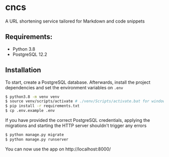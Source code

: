 # cncs
A URL shortening service tailored for Markdown and code snippets


## Requirements:

- Python 3.8 
- PostgreSQL 12.2

## Installation

To start, create a PostgreSQL database. Afterwards, install the project dependencies and set the environment variables on `.env`

```bash
$ python3.8 -m venv venv
$ source venv/scripts/activate # ./venv/Scripts/activate.bat for windows
$ pip install -r requirements.txt
$ cp .env.example .env
```

If you have provided the correct PostgreSQL credentials, applying the migrations and starting the HTTP server shouldn't trigger any errors

```bash 
$ python manage.py migrate
$ python manage.py runserver
```

You can now use the app on http://localhost:8000/